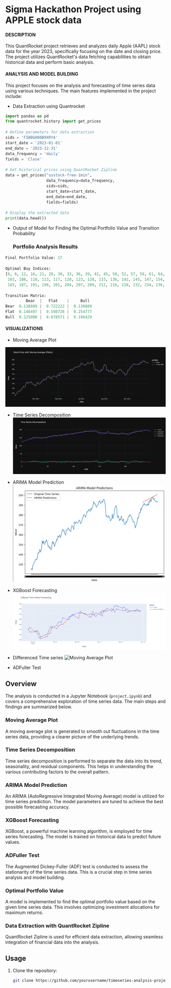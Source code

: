 # Sigma Hackathon Project using APPLE stock data

#### DESCRIPTION
This QuantRocket project retrieves and analyzes daily Apple (AAPL) stock data for the year 2023, specifically focusing on the date and closing price. The project utilizes QuantRocket's data fetching capabilities to obtain historical data and perform basic analysis.


#### ANALYSIS AND MODEL BUILDING
This project focuses on the analysis and forecasting of time series data using various techniques. The main features implemented in the project include:
- Data Extraction using Quantrocket
```python
import pandas as pd
from quantrocket.history import get_prices

# Define parameters for data extraction
sids = 'FIBBG000B9XRY4'
start_date = '2023-01-01'
end_date = '2023-12-31'
data_frequency = 'daily'
fields = 'Close'

# Get historical prices using QuantRocket Zipline
data = get_prices("usstock-free-1min",
                  data_frequency=data_frequency,
                  sids=sids,
                  start_date=start_date,
                  end_date=end_date,
                  fields=fields)

# Display the extracted data
print(data.head())
```

- Output of Model for Finding the Optimal Portfolio Value and Transition Probability
  ### Portfolio Analysis Results

```python
Final Portfolio Value: 17

Optimal Buy Indices: 
[6, 8, 12, 16, 21, 28, 30, 33, 36, 39, 41, 45, 50, 52, 57, 59, 61, 64, 66, 69, 79, 85, 88, 94, 97, 100,
 103, 108, 110, 113, 117, 120, 123, 128, 133, 136, 142, 145, 147, 154, 156, 160, 164, 169, 173, 177, 179,
 183, 187, 191, 196, 201, 204, 207, 209, 212, 216, 218, 232, 234, 236, 238, 243]

Transition Matrix:
         Bear  |   Flat    |     Bull
Bear  0.138889 |  0.722222 |  0.138889
Flat  0.146497 |  0.598726 |  0.254777
Bull  0.125000 |  0.678571 |  0.196429
```


#### VISUALIZATIONS
- Moving Average Plot

![Moving Average Plot](https://github.com/harish-123445/sigma_hackathon/blob/main/Output/moving_average.png)

- Time Series Decomposition
![Moving Average Plot](https://github.com/harish-123445/sigma_hackathon/blob/main/Output/decomposition.png)

- ARIMA Model Prediction
![Moving Average Plot](https://github.com/harish-123445/sigma_hackathon/blob/main/Output/arima.png)

- XGBoost Forecasting
![Moving Average Plot](https://github.com/harish-123445/sigma_hackathon/blob/main/Output/XGboost%20forecasting.png)

- Differenced Time series
![Moving Average Plot]()

- ADFuller Test



## Overview

The analysis is conducted in a Jupyter Notebook (`project.ipynb`) and covers a comprehensive exploration of time series data. The main steps and findings are summarized below.

### Moving Average Plot

A moving average plot is generated to smooth out fluctuations in the time series data, providing a clearer picture of the underlying trends.

### Time Series Decomposition

Time series decomposition is performed to separate the data into its trend, seasonality, and residual components. This helps in understanding the various contributing factors to the overall pattern.

### ARIMA Model Prediction

An ARIMA (AutoRegressive Integrated Moving Average) model is utilized for time series prediction. The model parameters are tuned to achieve the best possible forecasting accuracy.

### XGBoost Forecasting

XGBoost, a powerful machine learning algorithm, is employed for time series forecasting. The model is trained on historical data to predict future values.

### ADFuller Test

The Augmented Dickey-Fuller (ADF) test is conducted to assess the stationarity of the time series data. This is a crucial step in time series analysis and model building.

### Optimal Portfolio Value

A model is implemented to find the optimal portfolio value based on the given time series data. This involves optimizing investment allocations for maximum returns.

### Data Extraction with QuantRocket Zipline

QuantRocket Zipline is used for efficient data extraction, allowing seamless integration of financial data into the analysis.

## Usage

1. Clone the repository:

   ```bash
   git clone https://github.com/yourusername/timeseries-analysis-project.git
